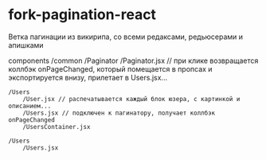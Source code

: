 # fork-pagination-react
Ветка пагинации из викирипа, со всеми редаксами, редьюсерами и апишками

components
	/common
		/Paginator
			/Paginator.jsx // при клике возвращается коллбэк onPageChanged, который помещается в пропсах  и экспортируется внизу, прилетает в Users.jsx...

	/Users
		/User.jsx // распечатывается каждый блок юзера, с картинкой и описанием...
		/Users.jsx // подключен к пагинатору, получает коллбэк onPageChanged
		/UsersContainer.jsx

	/Users
		/Users.jsx
		
		